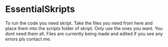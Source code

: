 # EssentialSkripts
To run the code you need skript. 
Take the files you need from here and place them into the scripts folder of skript. Only use the ones you want. You dont need them all. Files are currently being made and edited if you see any errors pls contact me.
